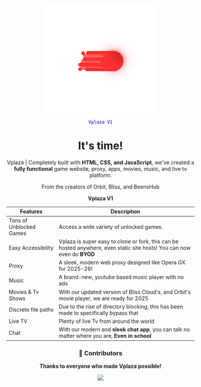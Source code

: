 <center>  <img src="O (6).png" alt="vplaza-logo" style="width: 300px; height: auto; object-fit: contain;">
</div>



<div align="center">
  <code style="color : blue">Vplaza V1</code>
  <h1>It's time!</h1>  
  <p>Vplaza | <strong></strong> Completely built with <strong>HTML, CSS, and JavaScript</strong>, we've created a <strong>fully functional</strong> game website, proxy, apps, movies, music, and live tv platform.</p>
  <p>From the creators of Orbit, Bliss, and BeensHub</p>
  <strong>Vplaza V1</strong>


| Features               | Description                                                |
|-------------------------|------------------------------------------------------------|
| Tons of Unblocked Games | Access a wide variety of unlocked games.                  |
| Easy Accessibility      | Vplaza is super easy to clone or fork, this can be hosted anywhere, even static site hosts! You can now even do <strong>BYOD</strong>|
| Proxy | A sleek, modern web proxy designed like Opera GX for 2025-26!                  |
|Music | A brand-new, youtube based music player with no ads |
|Movies & Tv Shows | With our updated version of Bliss Cloud's, and Orbit's movie player, we are ready for 2025 |
|Discrete file paths | Due to the rise of directory blocking, this has been made to specifically bypass that |
|Live TV | Plenty of live Tv from around the world |
|Chat | With our modern and <strong>sleek chat app</strong>, you can talk no matter where you are, <strong>Even in school</strong> |



### 🙌 Contributors  
**Thanks to everyone who made Vplaza possible!**

<div align="center">
  <a href="https://github.com/Vplaza-Dev/Vplaza-Dev.github.io/graphs/contributors">
    <img src="https://contrib.rocks/image?repo=Vplaza-Dev/Vplaza-Dev.github.io"/>
  </a>
</div>
